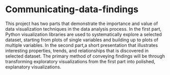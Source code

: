 # Communicating-data-findings
This project has two parts that demonstrate the importance and value of data visualization techniques in the data analysis process. In the first part,  Python visualization libraries are used to systematically explore a selected dataset, starting from plots of single variables and building up to plots of multiple variables. In the second part,a short presentation that illustrates interesting properties, trends, and relationships that is discovered in selected dataset. The primary method of conveying findings will be through transforming exploratory visualizations from the first part into polished, explanatory visualizations.
